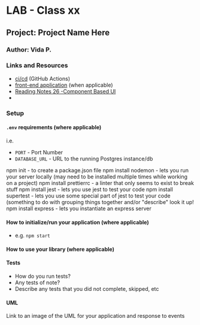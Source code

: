 
# LAB - Class xx

## Project: Project Name Here

### Author: Vida P.

### Links and Resources

- [ci/cd](http://xyz.com) (GitHub Actions)
- [front-end application](http://xyz.com) (when applicable)
- [Reading Notes 26 -Component Based UI](https://vida-1.github.io/reading-notes/read26_401.html)
- 
### Setup

#### `.env` requirements (where applicable)

i.e.

- `PORT` - Port Number
- `DATABASE_URL` - URL to the running Postgres instance/db

npm init - to create a package.json file
npm install nodemon - lets you run your server locally (may need to be installed multiple times while working on a project)
npm install prettierrc - a linter that only seems to exist to break stuff
npm install jest - lets you use jest to test your code
npm install supertest - lets you use some special part of jest to test your code (something to do with grouping things together and/or "describe" look it up!
npm install express - lets you instantiate an express server


#### How to initialize/run your application (where applicable)

- e.g. `npm start`

#### How to use your library (where applicable)

#### Tests

- How do you run tests?
- Any tests of note?
- Describe any tests that you did not complete, skipped, etc

#### UML

Link to an image of the UML for your application and response to events